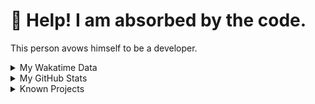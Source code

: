 # 🥺 Help! I am absorbed by the code. 

This person avows himself to be a developer.

<details>

<summary>My Wakatime Data</summary>

<!--START_SECTION:waka-->
![Lines of code](https://img.shields.io/badge/From%20Hello%20World%20I%27ve%20Written-8.8%20million%20lines%20of%20code-blue)

**🐱 My GitHub Data** 

> 📦 769.7 kB Used in GitHub's Storage 
 > 
> 🏆 311 Contributions in the Year 2024
 > 
> 🚫 Not Opted to Hire
 > 
> 📜 86 Public Repositories 
 > 
> 🔑 26 Private Repositories 
 > 
**I'm an Early 🐤** 

```text
🌞 Morning                2117 commits        ██████░░░░░░░░░░░░░░░░░░░   24.16 % 
🌆 Daytime                3735 commits        ███████████░░░░░░░░░░░░░░   42.63 % 
🌃 Evening                2836 commits        ████████░░░░░░░░░░░░░░░░░   32.37 % 
🌙 Night                  74 commits          ░░░░░░░░░░░░░░░░░░░░░░░░░   00.84 % 
```
📅 **I'm Most Productive on Wednesday** 

```text
Monday                   1082 commits        ███░░░░░░░░░░░░░░░░░░░░░░   12.35 % 
Tuesday                  1520 commits        ████░░░░░░░░░░░░░░░░░░░░░   17.35 % 
Wednesday                1537 commits        ████░░░░░░░░░░░░░░░░░░░░░   17.54 % 
Thursday                 1254 commits        ████░░░░░░░░░░░░░░░░░░░░░   14.31 % 
Friday                   1299 commits        ████░░░░░░░░░░░░░░░░░░░░░   14.83 % 
Saturday                 1105 commits        ███░░░░░░░░░░░░░░░░░░░░░░   12.61 % 
Sunday                   965 commits         ███░░░░░░░░░░░░░░░░░░░░░░   11.01 % 
```


**I Mostly Code in Go** 

```text
Python                   23 repos            ██████░░░░░░░░░░░░░░░░░░░   23.47 % 
TeX                      6 repos             ██░░░░░░░░░░░░░░░░░░░░░░░   06.12 % 
Swift                    3 repos             █░░░░░░░░░░░░░░░░░░░░░░░░   03.06 % 
Shell                    2 repos             █░░░░░░░░░░░░░░░░░░░░░░░░   02.04 % 
Rust                     2 repos             █░░░░░░░░░░░░░░░░░░░░░░░░   02.04 % 
```




 Last Updated on 01/03/2024 01:17:37 UTC
<!--END_SECTION:waka-->

</details>

<details>
 
 <summary>My GitHub Stats</summary>

[![CDFMLR's github stats](https://github-readme-stats.vercel.app/api?username=cdfmlr&count_private=true&show_icons=true)](https://github.com/anuraghazra/github-readme-stats)
 
</details>

<details>

<summary>Known Projects</summary>

[![Star History Chart](https://api.star-history.com/svg?repos=cdfmlr/pyflowchart,cdfmlr/muvtuber,cdfmlr/crud,cdfmlr/murecom-verse-1,cdfmlr/murecom-intro&type=Date)](https://star-history.com/#cdfmlr/pyflowchart&cdfmlr/muvtuber&cdfmlr/crud&cdfmlr/murecom-verse-1&cdfmlr/murecom-intro&Date)

 </details>
